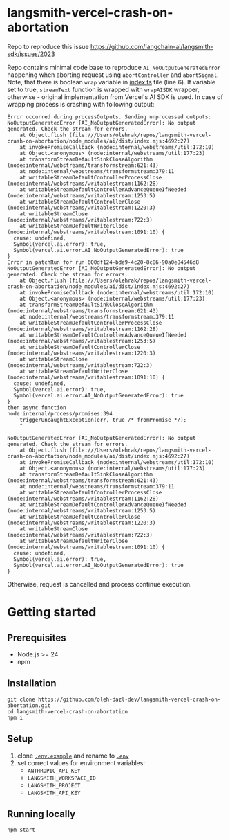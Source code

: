 # langsmith-vercel-crash-on-abortation

Repo to reproduce this issue https://github.com/langchain-ai/langsmith-sdk/issues/2023

Repo contains minimal code base to reproduce `AI_NoOutputGeneratedError` happening when aborting request using `abortController` and `abortSignal`.
Note, that there is boolean `wrap` variable in [index.ts](/src/index.ts) file (line 6).
If variable set to true, `streamText` function is wrapped with `wrapAISDK` wrapper, otherwise - original implementation from Vercel's AI SDK is used.
In case of wrapping process is crashing with following output:

```
Error occurred during processOutputs. Sending unprocessed outputs: NoOutputGeneratedError [AI_NoOutputGeneratedError]: No output generated. Check the stream for errors.
    at Object.flush (file:///Users/olehrak/repos/langsmith-vercel-crash-on-abortation/node_modules/ai/dist/index.mjs:4692:27)
    at invokePromiseCallback (node:internal/webstreams/util:172:10)
    at Object.<anonymous> (node:internal/webstreams/util:177:23)
    at transformStreamDefaultSinkCloseAlgorithm (node:internal/webstreams/transformstream:621:43)
    at node:internal/webstreams/transformstream:379:11
    at writableStreamDefaultControllerProcessClose (node:internal/webstreams/writablestream:1162:28)
    at writableStreamDefaultControllerAdvanceQueueIfNeeded (node:internal/webstreams/writablestream:1253:5)
    at writableStreamDefaultControllerClose (node:internal/webstreams/writablestream:1220:3)
    at writableStreamClose (node:internal/webstreams/writablestream:722:3)
    at writableStreamDefaultWriterClose (node:internal/webstreams/writablestream:1091:10) {
  cause: undefined,
  Symbol(vercel.ai.error): true,
  Symbol(vercel.ai.error.AI_NoOutputGeneratedError): true
}
Error in patchRun for run 600df124-bde9-4c20-8c86-90a0e84546d8 NoOutputGeneratedError [AI_NoOutputGeneratedError]: No output generated. Check the stream for errors.
    at Object.flush (file:///Users/olehrak/repos/langsmith-vercel-crash-on-abortation/node_modules/ai/dist/index.mjs:4692:27)
    at invokePromiseCallback (node:internal/webstreams/util:172:10)
    at Object.<anonymous> (node:internal/webstreams/util:177:23)
    at transformStreamDefaultSinkCloseAlgorithm (node:internal/webstreams/transformstream:621:43)
    at node:internal/webstreams/transformstream:379:11
    at writableStreamDefaultControllerProcessClose (node:internal/webstreams/writablestream:1162:28)
    at writableStreamDefaultControllerAdvanceQueueIfNeeded (node:internal/webstreams/writablestream:1253:5)
    at writableStreamDefaultControllerClose (node:internal/webstreams/writablestream:1220:3)
    at writableStreamClose (node:internal/webstreams/writablestream:722:3)
    at writableStreamDefaultWriterClose (node:internal/webstreams/writablestream:1091:10) {
  cause: undefined,
  Symbol(vercel.ai.error): true,
  Symbol(vercel.ai.error.AI_NoOutputGeneratedError): true
}
then async function
node:internal/process/promises:394
    triggerUncaughtException(err, true /* fromPromise */);
    ^

NoOutputGeneratedError [AI_NoOutputGeneratedError]: No output generated. Check the stream for errors.
    at Object.flush (file:///Users/olehrak/repos/langsmith-vercel-crash-on-abortation/node_modules/ai/dist/index.mjs:4692:27)
    at invokePromiseCallback (node:internal/webstreams/util:172:10)
    at Object.<anonymous> (node:internal/webstreams/util:177:23)
    at transformStreamDefaultSinkCloseAlgorithm (node:internal/webstreams/transformstream:621:43)
    at node:internal/webstreams/transformstream:379:11
    at writableStreamDefaultControllerProcessClose (node:internal/webstreams/writablestream:1162:28)
    at writableStreamDefaultControllerAdvanceQueueIfNeeded (node:internal/webstreams/writablestream:1253:5)
    at writableStreamDefaultControllerClose (node:internal/webstreams/writablestream:1220:3)
    at writableStreamClose (node:internal/webstreams/writablestream:722:3)
    at writableStreamDefaultWriterClose (node:internal/webstreams/writablestream:1091:10) {
  cause: undefined,
  Symbol(vercel.ai.error): true,
  Symbol(vercel.ai.error.AI_NoOutputGeneratedError): true
}
```

Otherwise, request is cancelled and process continue execution.

# Getting started

## Prerequisites

- Node.js >= 24
- npm

## Installation

```
git clone https://github.com/oleh-dazl-dev/langsmith-vercel-crash-on-abortation.git
cd langsmith-vercel-crash-on-abortation
npm i
```

## Setup

1. clone [`.env.example`](./.env.example) and rename to [`.env`](./.env)
2. set correct values for environment variables:
   - `ANTHROPIC_API_KEY`
   - `LANGSMITH_WORKSPACE_ID`
   - `LANGSMITH_PROJECT`
   - `LANGSMITH_API_KEY`

## Running locally

```
npm start
```
